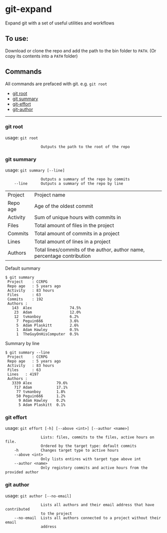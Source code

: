 # git-expand 
Expand git with a set of useful utilities and workflows

## To use:
Download or clone the repo and add the path to the bin folder to `PATH`. (Or copy its contents into a `PATH` folder)

## Commands
All commands are prefaced with git. e.g. `git root`
- [git root](#git_root)
- [git summary](#git_summary)
- [git-effort](#git_effort)
- [git-author](#git_author)

---

### git root
usage: `git root`

```
                Outputs the path to the root of the repo
```

### git summary
usage: `git summary [--line]`
```
                Outputs a summary of the repo by commits
    --line      Outputs a summary of the repo by line
```

|||
|---|---|
|Project|Project name|  
|Repo age|Age of the oldest commit|  
|Activity|Sum of unique hours with commits in|  
|Files|Total amount of files in the project|  
|Commits|Total amount of commits in a project|  
|Lines|Total amount of lines in a project|  
|Authors|Total lines/commits of the author, author name, percentage contribution|

Default summary
```
$ git summary
 Project    : CCRPG
 Repo age   : 5 years ago
 Activity   : 83 hours
 Files      : 63
 Commits    : 192
 Authors :
   143  Alex                 74.5%
    23  Adam                 12.0%
    12  tvmanboy             6.2%
     7  Peguin666            3.6%
     5  Adam Plaskitt        2.6%
     1  Adam Hawley          0.5%
     1  TheGuyOnHisComputer  0.5%
```

Summary by line
```
$ git summary --line
 Project    : CCRPG
 Repo age   : 5 years ago
 Activity   : 83 hours
 Files      : 63
 Lines   : 4197
 Authors :
   3339 Alex           79.6%
    717 Adam           17.1%
     77 tvmanboy       1.8%
     50 Peguin666      1.2%
      9 Adam Hawley    0.2%
      5 Adam Plaskitt  0.1%
```

### git effort
usage: `git effort [-h] [--above <int>] [--author <name>]`
```
                Lists: files, commits to the files, active hours on file.
                Ordered by the target type: default commits
    -h          Changes target type to active hours
    --above <int>
                Only lists entires with target type above int
    --author <name>
                Only registory commits and active hours from the provided author
```

### git author
usage: `git author [--no-email]`
```
                Lists all authors and their email address that have contributed 
                to the project
    --no-email  Lists all authors connected to a project without their email
                address
```
